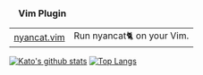 

### <img src="https://raw.githubusercontent.com/konpa/devicon/master/icons/vim/vim-plain.svg" width=16 />Vim Plugin 

|||
|---|---|
|[nyancat.vim](https://github.com/kato-k/nyancat.vim)|Run nyancat🐈 on your Vim.|


[![Kato's github stats](https://github-readme-stats.vercel.app/api?username=kato-k&hide=prs&show_icons=true)](https://github.com/anuraghazra/github-readme-stats) [![Top Langs](https://github-readme-stats.vercel.app/api/top-langs/?username=kato-k&layout=compact)](https://github.com/anuraghazra/github-readme-stats)
